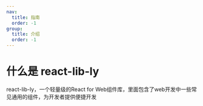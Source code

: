 ```yaml
---
nav:
  title: 指南
  order: -1
group:
  title: 介绍
  order: -1
---
```


# 什么是 react-lib-ly

react-lib-ly，一个轻量级的React for Web组件库，里面包含了web开发中一些常见通用的组件，为开发者提供便捷开发

